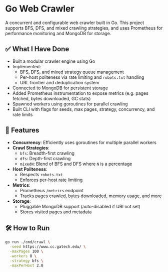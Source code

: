 # Go Web Crawler

A concurrent and configurable web crawler built in Go. This project supports BFS, DFS, and mixed crawling strategies, and uses Prometheus for performance monitoring and MongoDB for storage.

## ✅ What I Have Done

- Built a modular crawler engine using Go
- Implemented:
  - BFS, DFS, and mixed strategy queue management
  - Per-host politeness via rate limiting and `robots.txt` handling
  - URL frontier and deduplication system
- Connected to MongoDB for persistent storage
- Added Prometheus instrumentation to expose metrics (e.g. pages fetched, bytes downloaded, GC stats)
- Spawned workers using goroutines for parallel crawling
- Built CLI with flags for seeds, max pages, strategy, concurrency, and rate limits

## 🚀 Features

- **Concurrency**: Efficiently uses goroutines for multiple parallel workers
- **Crawl Strategies**:
  - `bfs`: Breadth-first crawling
  - `dfs`: Depth-first crawling
  - `mixedN`: Blend of BFS and DFS where `N` is a percentage
- **Host Politeness**:
  - Respects `robots.txt`
  - Enforces per-host rate limiting
- **Metrics**:
  - Prometheus `/metrics` endpoint
  - Tracks pages crawled, bytes downloaded, memory usage, and more
- **Storage**:
  - Pluggable MongoDB support (auto-disabled if URI not set)
  - Stores visited pages and metadata

## 🛠️ How to Run

```bash
go run ./cmd/crawl \
  -seed https://www.cc.gatech.edu/ \
  -maxPages 100 \
  -workers 8 \
  -strategy bfs \
  -maxPerHost 2.0
